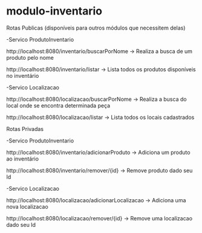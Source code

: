 # modulo-inventario

Rotas Publicas (disponíveis para outros módulos que necessitem delas)

-Servico ProdutoInventario

http://localhost:8080/inventario/buscarPorNome 		-> Realiza a busca de um produto pelo nome

http://localhost:8080/inventario/listar			-> Lista todos os produtos disponíveis no inventário

-Servico Localizacao

http://localhost:8080/localizacao/buscarPorNome		-> Realiza a busca do local onde se encontra determinada peça

http://localhost:8080/localizacao/listar		-> Lista todos os locais cadastrados

Rotas Privadas

-Servico ProdutoInventario

http://localhost:8080/inventario/adicionarProduto	-> Adiciona um produto ao inventário

http://localhost:8080/inventario/remover/{id}		-> Remove produto dado seu Id

-Servico Localizacao

http://localhost:8080/localizacao/adicionarLocalizacao	-> Adiciona uma nova localizacao

http://localhost:8080/localizacao/remover/{id}		-> Remove uma localizacao dado seu Id
